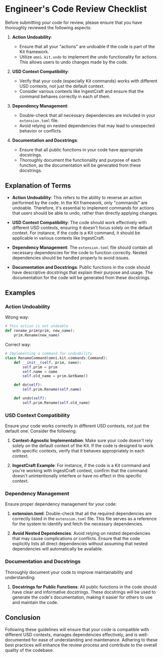 # Engineer's Code Review Checklist

Before submitting your code for review, please ensure that you have thoroughly reviewed the following aspects:

1. **Action Undoability**:
   - Ensure that all your "actions" are undoable if the code is part of the Kit framework.
   - Utilize `omni.kit.undo` to implement the undo functionality for actions. This allows users to undo changes made by the code.

2. **USD Context Compatibility**:
   - Verify that your code (especially Kit commands) works with different USD contexts, not just the default context.
   - Consider various contexts like IngestCraft and ensure that the command behaves correctly in each of them.

3. **Dependency Management**:
   - Double-check that all necessary dependencies are included in your `extension.toml` file.
   - Avoid relying on nested dependencies that may lead to unexpected behavior or conflicts.

4. **Documentation and Docstrings**:
   - Ensure that all public functions in your code have appropriate docstrings.
   - Thoroughly document the functionality and purpose of each function, as the documentation will be generated from these docstrings.

## Explanation of Terms

- **Action Undoability**: This refers to the ability to reverse an action performed by the code. In the Kit framework, only "commands" are undoable. Therefore, it's essential to implement commands for actions that users should be able to undo, rather than directly applying changes.

- **USD Context Compatibility**: The code should work effectively with different USD contexts, ensuring it doesn't focus solely on the default context. For instance, if the code is a Kit command, it should be applicable in various contexts like IngestCraft.

- **Dependency Management**: The `extension.toml` file should contain all necessary dependencies for the code to function correctly. Nested dependencies should be handled properly to avoid issues.

- **Documentation and Docstrings**: Public functions in the code should have descriptive docstrings that explain their purpose and usage. The documentation for the code will be generated from these docstrings.

## Examples

### Action Undoability

Wrong way:
```python
# This action is not undoable
def rename_prim(prim, new_name):
    prim.Rename(new_name)
```
Correct way:
```python
# Implementing a command for undoability
class RenameCommand(omni.kit.commands.Command):
    def __init__(self, prim, name):
        self.prim = prim
        self.name = name
        self.old_name = prim.GetName()

    def do(self):
        self.prim.Rename(self.name)

    def undo(self):
        self.prim.Rename(self.old_name)
```
		
### USD Context Compatibility

Ensure your code works correctly in different USD contexts, not just the default one. Consider the following:

1. **Context-Agnostic Implementation**: Make sure your code doesn't rely solely on the default context of the Kit. If the code is designed to work with specific contexts, verify that it behaves appropriately in each context.

2. **IngestCraft Example**: For instance, if the code is a Kit command and you're working with IngestCraft context, confirm that the command doesn't unintentionally interfere or have no effect in this specific context.

### Dependency Management

Ensure proper dependency management for your code:

1. **extension.toml**: Double-check that all the required dependencies are correctly listed in the `extension.toml` file. This file serves as a reference for the system to identify and fetch the necessary dependencies.

2. **Avoid Nested Dependencies**: Avoid relying on nested dependencies that may cause complications or conflicts. Ensure that the code explicitly lists all direct dependencies without assuming that nested dependencies will automatically be available.

### Documentation and Docstrings

Thoroughly document your code to improve maintainability and understanding:

1. **Docstrings for Public Functions**: All public functions in the code should have clear and informative docstrings. These docstrings will be used to generate the code's documentation, making it easier for others to use and maintain the code.

## Conclusion

Following these guidelines will ensure that your code is compatible with different USD contexts, manages dependencies effectively, and is well-documented for ease of understanding and maintenance. Adhering to these best practices will enhance the review process and contribute to the overall quality of the codebase.

